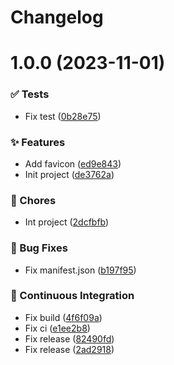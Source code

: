 <a name="readme-top"></a>

# Changelog

# 1.0.0 (2023-11-01)


### ✅ Tests

* Fix test ([0b28e75](https://github.com/aipmhub/chat-plugin-clock-time/commit/0b28e75))


### ✨ Features

* Add favicon ([ed9e843](https://github.com/aipmhub/chat-plugin-clock-time/commit/ed9e843))
* Init project ([de3762a](https://github.com/aipmhub/chat-plugin-clock-time/commit/de3762a))


### 🎫 Chores

* Int project ([2dcfbfb](https://github.com/aipmhub/chat-plugin-clock-time/commit/2dcfbfb))


### 🐛 Bug Fixes

* Fix manifest.json ([b197f95](https://github.com/aipmhub/chat-plugin-clock-time/commit/b197f95))


### 🔧 Continuous Integration

* Fix build ([4f6f09a](https://github.com/aipmhub/chat-plugin-clock-time/commit/4f6f09a))
* Fix ci ([e1ee2b8](https://github.com/aipmhub/chat-plugin-clock-time/commit/e1ee2b8))
* Fix release ([82490fd](https://github.com/aipmhub/chat-plugin-clock-time/commit/82490fd))
* Fix release ([2ad2918](https://github.com/aipmhub/chat-plugin-clock-time/commit/2ad2918))
